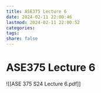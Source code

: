 ```yaml
---
title: ASE375 Lecture 6
date: 2024-02-11 22:00:46
lastmod: 2024-02-11 22:00:52
categories: 
tags: 
share: false
---
```


# ASE375 Lecture 6

![[ASE 375 S24 Lecture 6.pdf]]